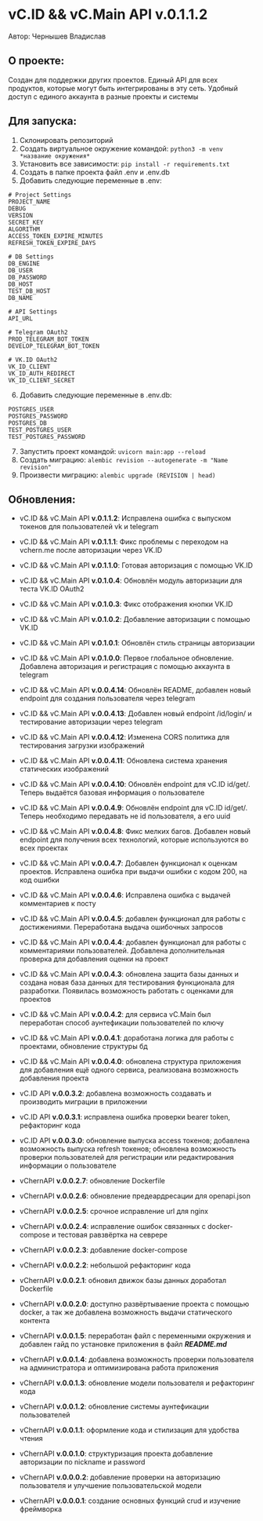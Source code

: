 # vC.ID && vC.Main API v.0.1.1.2
Автор: Чернышев Владислав

## О проекте:
Создан для поддержки других проектов. Единый API 
для всех продуктов, которые могут быть интегрированы
в эту сеть. Удобный доступ с единого аккаунта в
разные проекты и системы

## Для запуска:
1. Склонировать репозиторий
2. Создать виртуальное окружение командой: ```python3 -m venv *название окружения*```
3. Установить все зависимости: ```pip install -r requirements.txt```
4. Создать в папке проекта файл .env и .env.db
5. Добавить следующие переменные в .env:
```
# Project Settings
PROJECT_NAME
DEBUG
VERSION
SECRET_KEY
ALGORITHM
ACCESS_TOKEN_EXPIRE_MINUTES
REFRESH_TOKEN_EXPIRE_DAYS

# DB Settings
DB_ENGINE
DB_USER
DB_PASSWORD
DB_HOST
TEST_DB_HOST
DB_NAME

# API Settings
API_URL

# Telegram OAuth2
PROD_TELEGRAM_BOT_TOKEN
DEVELOP_TELEGRAM_BOT_TOKEN

# VK.ID OAuth2
VK_ID_CLIENT
VK_ID_AUTH_REDIRECT
VK_ID_CLIENT_SECRET
```
6. Добавить следующие переменные в .env.db:
```
POSTGRES_USER
POSTGRES_PASSWORD
POSTGRES_DB
TEST_POSTGRES_USER
TEST_POSTGRES_PASSWORD
```
7. Запустить проект командой: ```uvicorn main:app --reload```
8. Создать миграцию: ```alembic revision --autogenerate -m "Name revision"```
9. Произвести миграцию: ```alembic upgrade (REVISION | head)```


## Обновления:

- vC.ID && vC.Main API **v.0.1.1.2**:
Исправлена ошибка с выпуском токенов 
для пользователей vk и telegram

- vC.ID && vC.Main API **v.0.1.1.1**:
Фикс проблемы с переходом на vchern.me
после авторизации через VK.ID

- vC.ID && vC.Main API **v.0.1.1.0**:
Готовая авторизация с помощью VK.ID

- vC.ID && vC.Main API **v.0.1.0.4**:
Обновлён модуль авторизации для теста 
VK.ID OAuth2

- vC.ID && vC.Main API **v.0.1.0.3**:
Фикс отображения кнопки VK.ID

- vC.ID && vC.Main API **v.0.1.0.2**:
Добавление авторизации с помощью VK.ID

- vC.ID && vC.Main API **v.0.1.0.1**:
Обновлён стиль страницы авторизации

- vC.ID && vC.Main API **v.0.1.0.0**:
Первое глобальное обновление. Добавлена
авторизация и регистрация с помощью 
аккаунта в telegram

- vC.ID && vC.Main API **v.0.0.4.14**:
Обновлён README, добавлен новый endpoint 
для создания пользователя через telegram

- vC.ID && vC.Main API **v.0.0.4.13**:
Добавлен новый endpoint /id/login/ и
тестирование авторизации через telegram

- vC.ID && vC.Main API **v.0.0.4.12**:
Изменена CORS политика для тестирования
загрузки изображений

- vC.ID && vC.Main API **v.0.0.4.11**:
Обновлена система хранения статических 
изображений

- vC.ID && vC.Main API **v.0.0.4.10**:
Обновлён endpoint для vC.ID id/get/.
Теперь выдаётся базовая информация о пользователе

- vC.ID && vC.Main API **v.0.0.4.9**:
Обновлён endpoint для vC.ID id/get/.
Теперь необходимо передавать не id пользователя,
а его uuid

- vC.ID && vC.Main API **v.0.0.4.8**:
Фикс мелких багов. Добавлен новый endpoint
для получения всех технологий, которые
используются во всех проектах

- vC.ID && vC.Main API **v.0.0.4.7**:
Добавлен функционал к оценкам проектов.
Исправлена ошибка при выдачи ошибки с кодом 200, 
на код ошибки

- vC.ID && vC.Main API **v.0.0.4.6**:
Исправлена ошибка с выдачей комментариев к
посту

- vC.ID && vC.Main API **v.0.0.4.5**:
добавлен функционал для работы с достижениями.
Переработана выдача ошибочных запросов

- vC.ID && vC.Main API **v.0.0.4.4**:
добавлен функционал для работы с комментариями 
пользователей. Добавлена дополнительная проверка
для добавления оценки на проект

- vC.ID && vC.Main API **v.0.0.4.3**: обновлена 
защита базы данных и создана новая база данных
для тестирования функционала для разработки.
Появилась возможность работать с оценками для
проектов

- vC.ID && vC.Main API **v.0.0.4.2**: для сервиса vC.Main
был переработан способ аунтефикации пользователей
по ключу

- vC.ID && vC.Main API **v.0.0.4.1**: доработана логика
для работы с проектами, обновление структуры бд

- vC.ID && vC.Main API **v.0.0.4.0**: обновлена
структура приложения для добавления ещё одного
сервиса, реализована возможность добавления
проекта

- vC.ID API **v.0.0.3.2**: добавлена возможность
создавать и производить миграции в приложении

- vC.ID API **v.0.0.3.1**: исправлена ошибка 
проверки bearer token, рефакторинг кода

- vC.ID API **v.0.0.3.0**: обновление выпуска 
access токенов; добавлена возможность выпуска 
refresh токенов; обновлена возможность проверки
пользователей для регистрации или редактирования
информации о пользователе

- vChernAPI **v.0.0.2.7**: обновление Dockerfile

- vChernAPI **v.0.0.2.6**: обновление предеардресации
для openapi.json

- vChernAPI **v.0.0.2.5**: срочное исправление url 
для nginx

- vChernAPI **v.0.0.2.4**: исправление ошибок связанных
с docker-compose и тестовая равзвёртка на севрере

- vChernAPI **v.0.0.2.3**: добавление docker-compose

- vChernAPI **v.0.0.2.2**: небольшой рефакторинг кода

- vChernAPI **v.0.0.2.1**: обновил движок базы данных
доработал Dockerfile

- vChernAPI **v.0.0.2.0**: доступно развёртываение
проекта с помощью docker, а так же добавлена возможность
выдачи статического контента

- vChernAPI **v.0.0.1.5**: переработан файл с 
переменными окружения и добавлен гайд по
установке приложения в файл _**README.md**_

- vChernAPI **v.0.0.1.4**: добавлена возможность
проверки пользователя на администратора и оптимизирована
работа приложения

- vChernAPI **v.0.0.1.3**: обновление модели
пользователя и рефакторинг кода

- vChernAPI **v.0.0.1.2**: обновление системы
аунтефикации пользователей

- vChernAPI **v.0.0.1.1**: оформление кода и 
стилизация для удобства чтения

- vChernAPI **v.0.0.1.0**: структуризация проекта
добавление авторизации по nickname и password

- vChernAPI **v.0.0.0.2**: добавление проверки на 
авторизацию пользователя и улучшение пользовательской
модели

- vChernAPI **v.0.0.0.1**: создание основных функций 
crud и изучение фреймворка